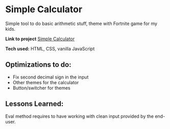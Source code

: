 # Simple Calculator

Simple tool to do basic arithmetic stuff, theme with Fortnite game for my kids.

**Link to project** [Simple Calculator](https://inspiring-kelpie-9664cb.netlify.app/)

**Tech used:** HTML, CSS, vanilla JavaScript

## Optimizations to do:

- Fix second decimal sign in the input
- Other themes for the calculator
- Button/switcher for themes

## Lessons Learned:

Eval method requires to have working with clean input provided by the end-user.
